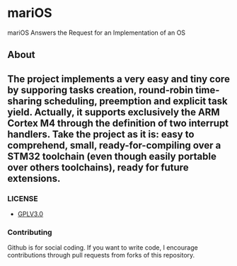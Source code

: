 # mariOS
mariOS Answers the Request for an Implementation of an OS

## About ##
The project implements a very easy and tiny core by supporing tasks creation, round-robin time-sharing scheduling, preemption and explicit task yield.
Actually, it supports exclusively the ARM Cortex M4 through the definition of two interrupt handlers.
Take the project as it is: easy to comprehend, small, ready-for-compiling over a STM32 toolchain (even though easily portable over others toolchains), ready for future extensions.
---------
### LICENSE
* [GPLV3.0](https://www.gnu.org/licenses/licenses.html)

### Contributing
Github is for social coding.
If you want to write code, I encourage contributions through pull requests from forks of this repository.

